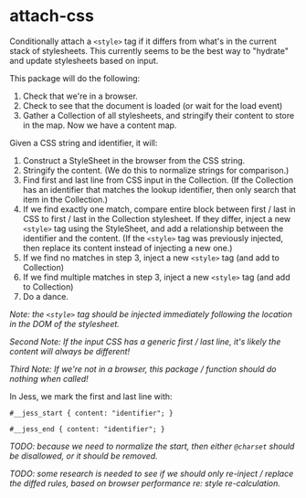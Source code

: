 # attach-css

Conditionally attach a `<style>` tag if it differs from what's in the current stack of stylesheets. This currently seems to be the best way to "hydrate" and update stylesheets based on input.

This package will do the following:

1. Check that we're in a browser.
2. Check to see that the document is loaded (or wait for the load event)
3. Gather a Collection of all stylesheets, and stringify their content to store in the map. Now we have a content map.

Given a CSS string and identifier, it will:

1. Construct a StyleSheet in the browser from the CSS string.
2. Stringify the content. (We do this to normalize strings for comparison.)
3. Find first and last line from CSS input in the Collection. (If the Collection has an identifier that matches the lookup identifier, then only search that item in the Collection.)
4. If we find exactly one match, compare entire block between first / last in CSS to first / last in the Collection stylesheet. If they differ, inject a new `<style>` tag using the StyleSheet, and add a relationship between the identifier and the content. (If the `<style>` tag was previously injected, then replace its content instead of injecting a new one.)
5. If we find no matches in step 3, inject a new `<style>` tag (and add to Collection)
6. If we find multiple matches in step 3, inject a new `<style>` tag (and add to Collection)
7. Do a dance.

_Note: the `<style>` tag should be injected immediately following the location in the DOM of the stylesheet._

_Second Note: If the input CSS has a generic first / last line, it's likely the content will always be different!_

_Third Note: If we're not in a browser, this package / function should do nothing when called!_

In Jess, we mark the first and last line with:
```less
#__jess_start { content: "identifier"; }
```
```less
#__jess_end { content: "identifier"; }
```

_TODO: because we need to normalize the start, then either `@charset` should be disallowed, or it should be removed._

_TODO: some research is needed to see if we should only re-inject / replace the diffed rules, based on browser performance re: style re-calculation._